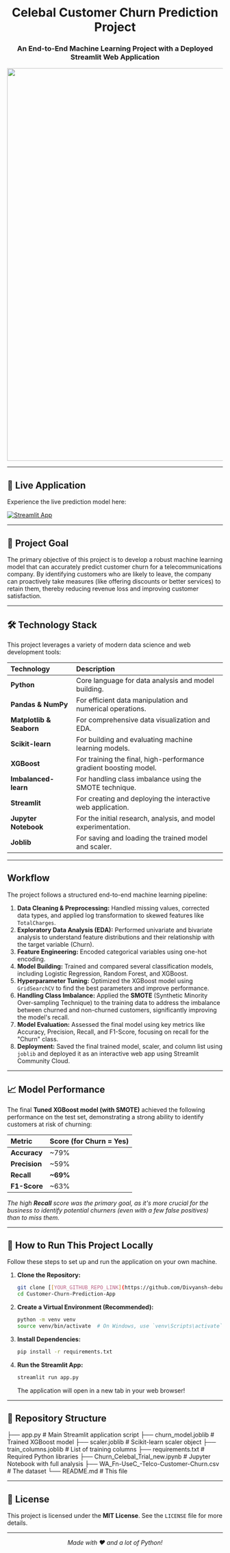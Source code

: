 <div align="center">

# Celebal Customer Churn Prediction Project 

### An End-to-End Machine Learning Project with a Deployed Streamlit Web Application

<img width="1918" height="917" alt="image" src="https://github.com/user-attachments/assets/24464af2-9968-4225-ae07-64b55511c752" />


</div>

---

## 🚀 Live Application

Experience the live prediction model here:

[![Streamlit App](https://static.streamlit.io/badges/streamlit_badge_black_white.svg)]([[YOUR_STREAMLIT_APP_LINK](https://celebal-customer-churn-prediction-project-arrugyh5kzfzapfhcxqk.streamlit.app/)])

---

## 🎯 Project Goal

The primary objective of this project is to develop a robust machine learning model that can accurately predict customer churn for a telecommunications company. By identifying customers who are likely to leave, the company can proactively take measures (like offering discounts or better services) to retain them, thereby reducing revenue loss and improving customer satisfaction.

---

## 🛠️ Technology Stack

This project leverages a variety of modern data science and web development tools:

| Technology | Description |
| :--- | :--- |
| **Python** | Core language for data analysis and model building. |
| **Pandas & NumPy** | For efficient data manipulation and numerical operations. |
| **Matplotlib & Seaborn** | For comprehensive data visualization and EDA. |
| **Scikit-learn** | For building and evaluating machine learning models. |
| **XGBoost** | For training the final, high-performance gradient boosting model. |
| **Imbalanced-learn** | For handling class imbalance using the SMOTE technique. |
| **Streamlit** | For creating and deploying the interactive web application. |
| **Jupyter Notebook** | For the initial research, analysis, and model experimentation. |
| **Joblib** | For saving and loading the trained model and scaler. |

---

##  Workflow

The project follows a structured end-to-end machine learning pipeline:

1.  **Data Cleaning & Preprocessing:** Handled missing values, corrected data types, and applied log transformation to skewed features like `TotalCharges`.
2.  **Exploratory Data Analysis (EDA):** Performed univariate and bivariate analysis to understand feature distributions and their relationship with the target variable (Churn).
3.  **Feature Engineering:** Encoded categorical variables using one-hot encoding.
4.  **Model Building:** Trained and compared several classification models, including Logistic Regression, Random Forest, and XGBoost.
5.  **Hyperparameter Tuning:** Optimized the XGBoost model using `GridSearchCV` to find the best parameters and improve performance.
6.  **Handling Class Imbalance:** Applied the **SMOTE** (Synthetic Minority Over-sampling Technique) to the training data to address the imbalance between churned and non-churned customers, significantly improving the model's recall.
7.  **Model Evaluation:** Assessed the final model using key metrics like Accuracy, Precision, Recall, and F1-Score, focusing on recall for the "Churn" class.
8.  **Deployment:** Saved the final trained model, scaler, and column list using `joblib` and deployed it as an interactive web app using Streamlit Community Cloud.

---

## 📈 Model Performance

The final **Tuned XGBoost model (with SMOTE)** achieved the following performance on the test set, demonstrating a strong ability to identify customers at risk of churning:

| Metric | Score (for Churn = Yes) |
| :--- | :--- |
| **Accuracy** | ~79% |
| **Precision** | ~59% |
| **Recall** | **~69%** |
| **F1-Score** | ~63% |

*The high **Recall** score was the primary goal, as it's more crucial for the business to identify potential churners (even with a few false positives) than to miss them.*

---

## 🚀 How to Run This Project Locally

Follow these steps to set up and run the application on your own machine.

1.  **Clone the Repository:**
    ```bash
    git clone [[YOUR_GITHUB_REPO_LINK](https://github.com/Divyansh-debug/Celebal-Customer-Churn-Prediction-Project.git)]
    cd Customer-Churn-Prediction-App
    ```

2.  **Create a Virtual Environment (Recommended):**
    ```bash
    python -m venv venv
    source venv/bin/activate  # On Windows, use `venv\Scripts\activate`
    ```

3.  **Install Dependencies:**
    ```bash
    pip install -r requirements.txt
    ```

4.  **Run the Streamlit App:**
    ```bash
    streamlit run app.py
    ```
    The application will open in a new tab in your web browser!

---

## 📂 Repository Structure
├── app.py                  # Main Streamlit application script
├── churn_model.joblib      # Trained XGBoost model
├── scaler.joblib           # Scikit-learn scaler object
├── train_columns.joblib    # List of training columns
├── requirements.txt        # Required Python libraries
├── Churn_Celebal_Trial_new.ipynb # Jupyter Notebook with full analysis
├── WA_Fn-UseC_-Telco-Customer-Churn.csv # The dataset
└── README.md               # This file


---

## 📄 License

This project is licensed under the **MIT License**. See the `LICENSE` file for more details.

---

<div align="center">
  <i>Made with ❤️ and a lot of Python!</i>
</div>
